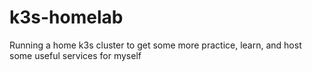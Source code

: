 # k3s-homelab
Running a home k3s cluster to get some more practice, learn, and host some useful services for myself
